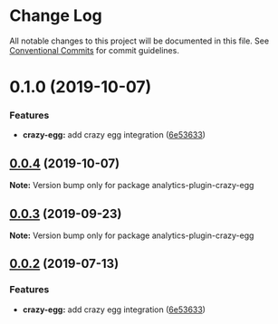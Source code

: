 # Change Log

All notable changes to this project will be documented in this file.
See [Conventional Commits](https://conventionalcommits.org) for commit guidelines.

# 0.1.0 (2019-10-07)


### Features

* **crazy-egg:** add crazy egg integration ([6e53633](https://github.com/DavidWells/analytics/commit/6e53633))





## [0.0.4](https://github.com/DavidWells/analytics/compare/analytics-plugin-crazy-egg@0.0.3...analytics-plugin-crazy-egg@0.0.4) (2019-10-07)

**Note:** Version bump only for package analytics-plugin-crazy-egg





## [0.0.3](https://github.com/DavidWells/analytics/compare/analytics-plugin-crazy-egg@0.0.2...analytics-plugin-crazy-egg@0.0.3) (2019-09-23)

**Note:** Version bump only for package analytics-plugin-crazy-egg





## [0.0.2](https://github.com/DavidWells/analytics/compare/analytics-plugin-crazy-egg@0.0.2...analytics-plugin-crazy-egg@0.0.2) (2019-07-13)


### Features

* **crazy-egg:** add crazy egg integration ([6e53633](https://github.com/DavidWells/analytics/commit/6e53633))
